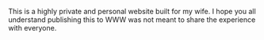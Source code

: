 This is a highly private and personal website built for my wife.
I hope you all understand publishing this to WWW was not meant to share the experience with everyone.
